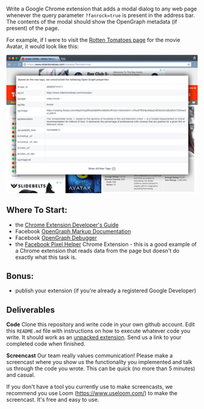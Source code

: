 Write a Google Chrome extension that adds a modal dialog to any web page whenever the query parameter `?fanrock=true` is present in the address bar. The contents of the modal should show the OpenGraph metadata (if present) of the page.

For example, if I were to visit the [Rotten Tomatoes page](https://www.rottentomatoes.com/m/avatar?fanrock=true) for the movie Avatar, it would look like this:

![Avatar](https://raw.githubusercontent.com/fanrock/homework/master/avatar.jpg)

Where To Start:
---------------
 - the [Chrome Extension Developer's Guide](https://developer.chrome.com/extensions/devguide)
 - Facebook [OpenGraph Markup Documentation](https://developers.facebook.com/docs/sharing/webmasters#markup)
 - Facebook [OpenGraph Debugger](https://developers.facebook.com/tools/debug/)
 - the [Facebook Pixel Helper](https://chrome.google.com/webstore/detail/facebook-pixel-helper/fdgfkebogiimcoedlicjlajpkdmockpc?hl=en) Chrome Extension - this is a good example of a Chrome extension that reads data from the page but doesn't do exactly what this task is.

Bonus:
---
 - publish your extension (if you're already a registered Google Developer)

Deliverables
------------

**Code**
Clone this repository and write code in your own github account. Edit this `README.md` file with instructions on how to execute whatever code you write. It should work as an [unpacked extension](https://developer.chrome.com/extensions/getstarted). Send us a link to your completed code when finished.

**Screencast**
Our team really values communication! Please make a screencast where you show us the functionality you implemented and talk us through the code you wrote. This can be quick (no more than 5 minutes) and casual. 

If you don't have a tool you currently use to make screencasts, we recommend you use Loom (https://www.useloom.com/) to make the screencast. It's free and easy to use. 
